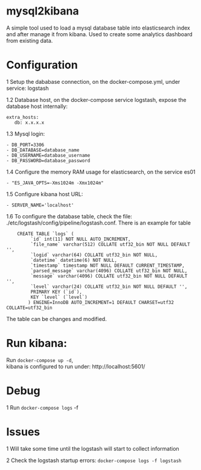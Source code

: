 # mysql2kibana

A simple tool used to load a mysql database table into elasticsearch index and after manage it from kibana. Used to create some analytics dashboard from existing data.

# Configuration
1 Setup the dababase connection, on the docker-compose.yml, under service: logstash

1.2 Database host, on the docker-compose service logstash, expose the database host internally: 

    extra_hosts:
       db: x.x.x.x
       
1.3 Mysql login: 
    
    - DB_PORT=3306
    - DB_DATABASE=database_name
    - DB_USERNAME=database_username
    - DB_PASSWORD=database_password
    
1.4 Configure the memory RAM usage for elasticsearch, on the service es01

    - "ES_JAVA_OPTS=-Xms1024m -Xmx1024m"
    
1.5 Configure kibana host URL:
    
    - SERVER_NAME='localhost'
    
1.6 To configure the database table, check the file: ./etc/logstash/config/pipeline/logstash.conf. There is an example for table

        CREATE TABLE `logs` (
             `id` int(11) NOT NULL AUTO_INCREMENT,
             `file_name` varchar(512) COLLATE utf32_bin NOT NULL DEFAULT '',
             `logid` varchar(64) COLLATE utf32_bin NOT NULL,
             `datetime` datetime(6) NOT NULL,
             `timestamp` timestamp NOT NULL DEFAULT CURRENT_TIMESTAMP,
             `parsed_message` varchar(4096) COLLATE utf32_bin NOT NULL,
             `message` varchar(4096) COLLATE utf32_bin NOT NULL DEFAULT '',
             `level` varchar(24) COLLATE utf32_bin NOT NULL DEFAULT '',
             PRIMARY KEY (`id`),
             KEY `level` (`level`)
            ) ENGINE=InnoDB AUTO_INCREMENT=1 DEFAULT CHARSET=utf32 COLLATE=utf32_bin

The table can be changes and modified.
 
    
# Run kibana:

Run 
    `docker-compose up -d`,  
kibana is configured to run under: http://localhost:5601/

# Debug

1 Run `docker-compose logs` -f

# Issues

1 Will take some time until the logstash will start to collect information

2 Check the logstash startup errors:  `docker-compose logs -f logstash`







